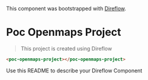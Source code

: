 This component was bootstrapped with [Direflow](https://direflow.io).

# Poc Openmaps Project
> This project is created using Direflow

```html
<poc-openmaps-project></poc-openmaps-project>
```

Use this README to describe your Direflow Component